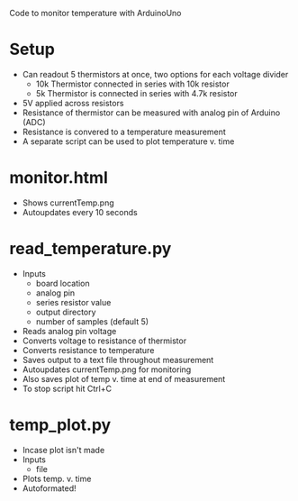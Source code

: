 
Code to monitor temperature with ArduinoUno

# Setup 
* Can readout 5 thermistors at once, two options for each voltage divider 
    - 10k Thermistor connected in series with 10k resistor
    - 5k Thermistor is connected in series with 4.7k resistor 
* 5V applied across resistors 
* Resistance of thermistor can be measured with analog pin of Arduino (ADC)
* Resistance is convered to a temperature measurement
* A separate script can be used to plot temperature v. time 

# monitor.html 
  * Shows currentTemp.png 
  * Autoupdates every 10 seconds

# read_temperature.py 
  * Inputs
    - board location
    - analog pin
    - series resistor value
    - output directory 
    - number of samples (default 5)
  * Reads analog pin voltage
  * Converts voltage to resistance of thermistor 
  * Converts resistance to temperature 
  * Saves output to a text file throughout measurement
  * Autoupdates currentTemp.png for monitoring 
  * Also saves plot of temp v. time at end of measurement 
  * To stop script hit Ctrl+C

# temp_plot.py
  * Incase plot isn't made 
  * Inputs
    - file
  * Plots temp. v. time
  * Autoformated!
